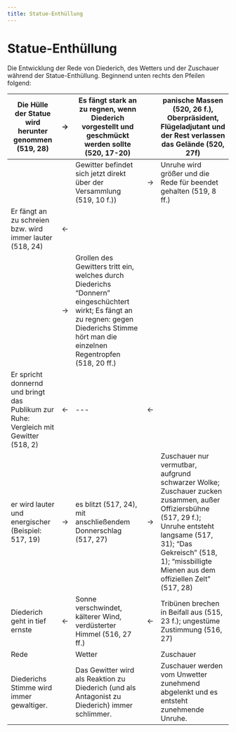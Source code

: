 ```yaml
---
title: Statue-Enthüllung
---
```

# Statue-Enthüllung

Die Entwicklung der Rede von Diederich, des Wetters und der Zuschauer während der Statue-Enthüllung. Beginnend unten rechts den Pfeilen folgend:

| Die Hülle der Statue wird herunter genommen (519, 28) | → | Es fängt stark an zu regnen, wenn Diederich vorgestellt und geschmückt werden sollte (520, 17-20) |  | panische Massen (520, 26 f.), Oberpräsident, Flügeladjutant und der Rest verlassen das Gelände (520, 27f) |
| --- | --- | --- | --- | --- |
|  |  | Gewitter befindet sich jetzt direkt über der Versammlung (519, 10 f.)) | → | Unruhe wird größer und die Rede für beendet gehalten (519, 8 ff.) |
| Er fängt an zu schreien bzw. wird immer lauter (518, 24) | ← |  |  |  |
|  | → | Grollen des Gewitters tritt ein, welches durch Diederichs “Donnern” eingeschüchtert wirkt; Es fängt an zu regnen: gegen Diederichs Stimme hört man die einzelnen Regentropfen (518, 20 ff.) |  |  |
| Er spricht donnernd und bringt das Publikum zur Ruhe: Vergleich mit Gewitter (518, 2) | ← | --- | ← |  |
| er wird lauter und energischer (Beispiel: 517, 19) | → | es blitzt (517, 24), mit anschließendem Donnerschlag (517, 27) | → | Zuschauer nur vermutbar, aufgrund schwarzer Wolke; Zuschauer zucken zusammen, außer Offiziersbühne (517, 29 f.); Unruhe entsteht langsame (517, 31); “Das Gekreisch” (518, 1); “missbilligte Mienen aus dem offiziellen Zelt” (517, 28) |
| Diederich geht in tief ernste | ← | Sonne verschwindet, kälterer Wind, verdüsterter Himmel (516, 27 ff.) | ← | Tribünen brechen in Beifall aus (515, 23 f.); ungestüme Zustimmung (516, 27) |
| Rede |  | Wetter |  | Zuschauer |
| Diederichs Stimme wird immer gewaltiger. |  | Das Gewitter wird als Reaktion zu Diederich (und als Antagonist zu Diederich) immer schlimmer. |  | Zuschauer werden vom Unwetter zunehmend abgelenkt und es entsteht zunehmende Unruhe. |